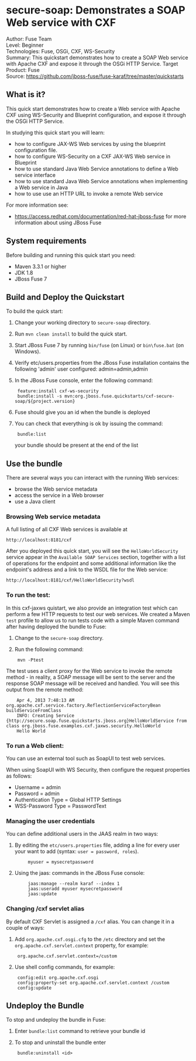 secure-soap: Demonstrates a SOAP Web service with CXF
==========================
Author: Fuse Team  
Level: Beginner  
Technologies: Fuse, OSGi, CXF, WS-Security  
Summary: This quickstart demonstrates how to create a SOAP Web service with Apache CXF and expose it through the OSGi HTTP Service.
Target Product: Fuse  
Source: <https://github.com/jboss-fuse/fuse-karaf/tree/master/quickstarts>

What is it?
-----------
This quick start demonstrates how to create a Web service with Apache CXF using WS-Security and Blueprint configuration,
and expose it through the OSGi HTTP Service.

In studying this quick start you will learn:

* how to configure JAX-WS Web services by using the blueprint configuration file.
* how to configure WS-Security on a CXF JAX-WS Web service in Blueprint
* how to use standard Java Web Service annotations to define a Web service interface
* how to use standard Java Web Service annotations when implementing a Web service in Java
* how to use use an HTTP URL to invoke a remote Web service

For more information see:

* https://access.redhat.com/documentation/red-hat-jboss-fuse for more information about using JBoss Fuse

System requirements
-------------------
Before building and running this quick start you need:

* Maven 3.3.1 or higher
* JDK 1.8
* JBoss Fuse 7


Build and Deploy the Quickstart
-------------------------------
To build the quick start:

1. Change your working directory to `secure-soap` directory.
2. Run `mvn clean install` to build the quick start.
3. Start JBoss Fuse 7 by running `bin/fuse` (on Linux) or `bin\fuse.bat` (on Windows).
4. Verify etc/users.properties from the JBoss Fuse installation contains the following 'admin' user configured:
   admin=admin,admin
5. In the JBoss Fuse console, enter the following command:

        feature:install cxf-ws-security
        bundle:install -s mvn:org.jboss.fuse.quickstarts/cxf-secure-soap/${project.version}

6. Fuse should give you an id when the bundle is deployed
6. You can check that everything is ok by issuing  the command:

        bundle:list
   your bundle should be present at the end of the list

Use the bundle
--------------
There are several ways you can interact with the running Web services:
* browse the Web service metadata
* access the service in a Web browser
* use a Java client

### Browsing Web service metadata

A full listing of all CXF Web services is available at

    http://localhost:8181/cxf

After you deployed this quick start, you will see the `HelloWorldSecurity` service appear in the `Available SOAP Services` section, together with a list of operations for the endpoint and some additional information like the endpoint's address and a link to the WSDL file for the Web service:

    http://localhost:8181/cxf/HelloWorldSecurity?wsdl


### To run the test:

In this cxf-jaxws quistart, we also provide an integration test which can perform a few HTTP requests to test our web services. We
created a Maven `test` profile to allow us to run tests code with a simple Maven command after having deployed the bundle to Fuse:

1. Change to the `secure-soap` directory.
2. Run the following command:

        mvn -Ptest

The test uses a client proxy for the Web service to invoke the remote method - in reality,
a SOAP message will be sent to the server and the response SOAP message will be received and handled.  You will see this output from the remote method:

        Apr 4, 2013 7:48:13 AM org.apache.cxf.service.factory.ReflectionServiceFactoryBean buildServiceFromClass
        INFO: Creating Service {http://secure.soap.fuse.quickstarts.jboss.org}HelloWorldService from class org.jboss.fuse.examples.cxf.jaxws.security.HelloWorld
        Hello World


### To run a Web client:

You can use an external tool such as SoapUI to test web services. 

When using SoapUI with WS Security, then configure the request properties as follows:

* Username = admin
* Password = admin
* Authentication Type = Global HTTP Settings
* WSS-Password Type = PasswordText


### Managing the user credentials

You can define additional users in the JAAS realm in two ways:

1. By editing the `etc/users.properties` file, adding a line for every user your want to add (syntax: `user = password, roles`).

            myuser = mysecretpassword

2. Using the jaas: commands in the JBoss Fuse console:

            jaas:manage --realm karaf --index 1
            jaas:useradd myuser mysecretpassword
            jaas:update


### Changing /cxf servlet alias

By default CXF Servlet is assigned a `/cxf` alias. You can change it in a couple of ways:

1. Add `org.apache.cxf.osgi.cfg` to the `/etc` directory and set the `org.apache.cxf.servlet.context` property, for example:

        org.apache.cxf.servlet.context=/custom

2. Use shell config commands, for example:

        config:edit org.apache.cxf.osgi
        config:property-set org.apache.cxf.servlet.context /custom
        config:update

Undeploy the Bundle
-------------------

To stop and undeploy the bundle in Fuse:

1. Enter `bundle:list` command to retrieve your bundle id
2. To stop and uninstall the bundle enter

        bundle:uninstall <id>

